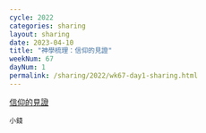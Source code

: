 ```yaml
---
cycle: 2022
categories: sharing
layout: sharing
date: 2023-04-10
title: "神學梳理：信仰的見證"
weekNum: 67
dayNum: 1
permalink: /sharing/2022/wk67-day1-sharing.html
---
```


[信仰的見證](https://eccseattle.github.io/media/sharing/2022/wk067/2023-04-10-bin.m4a)

`小錢`
